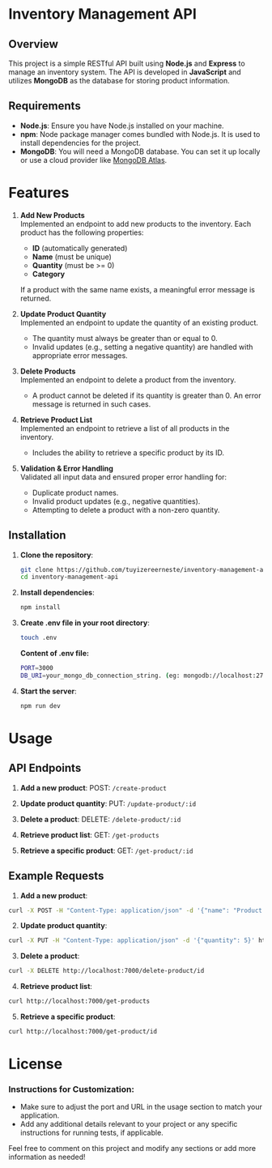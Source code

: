 # Inventory Management API

## Overview
This project is a simple RESTful API built using **Node.js** and **Express** to manage an inventory system. The API is developed in **JavaScript** and utilizes **MongoDB** as the database for storing product information.

## Requirements
- **Node.js**: Ensure you have Node.js installed on your machine.
- **npm**: Node package manager comes bundled with Node.js. It is used to install dependencies for the project.
- **MongoDB**: You will need a MongoDB database. You can set it up locally or use a cloud provider like [MongoDB Atlas](https://www.mongodb.com/cloud/atlas).

# Features
1. **Add New Products**  
   Implemented an endpoint to add new products to the inventory. Each product has the following properties:
   - **ID** (automatically generated)
   - **Name** (must be unique)
   - **Quantity** (must be >= 0)
   - **Category**

   If a product with the same name exists, a meaningful error message is returned.

2. **Update Product Quantity**  
   Implemented an endpoint to update the quantity of an existing product. 
   - The quantity must always be greater than or equal to 0.
   - Invalid updates (e.g., setting a negative quantity) are handled with appropriate error messages.

3. **Delete Products**  
   Implemented an endpoint to delete a product from the inventory.
   - A product cannot be deleted if its quantity is greater than 0. An error message is returned in such cases.

4. **Retrieve Product List**  
   Implemented an endpoint to retrieve a list of all products in the inventory.
   - Includes the ability to retrieve a specific product by its ID.

5. **Validation & Error Handling**  
   Validated all input data and ensured proper error handling for:
   - Duplicate product names.
   - Invalid product updates (e.g., negative quantities).
   - Attempting to delete a product with a non-zero quantity.

## Installation

1. **Clone the repository**:
   ```bash
   git clone https://github.com/tuyizereerneste/inventory-management-api.git
   cd inventory-management-api

2. **Install dependencies**:
   ```bash
   npm install
   ```
3. **Create .env file in your root directory**:
   ```bash
   touch .env
   ```
   **Content of .env file:**
   ```bash
   PORT=3000
   DB_URI=your_mongo_db_connection_string. (eg: mongodb://localhost:27017/inventory)
   ```

4. **Start the server**:
   ```bash
   npm run dev
   ```

# Usage
## API Endpoints

 1. **Add a new product**:
   POST: `/create-product`

 2. **Update product quantity**:
   PUT: `/update-product/:id`

 3. **Delete a product**:
   DELETE: `/delete-product/:id`

 4. **Retrieve product list**:
   GET: `/get-products`

 5. **Retrieve a specific product**:
   GET: `/get-product/:id`

   ## Example Requests

 1. **Add a new product**:
   ```bash
   curl -X POST -H "Content-Type: application/json" -d '{"name": "Product 1", "quantity": 10, "category": "Category 1"}' http://localhost:7000/create-product
   ```

 2. **Update product quantity**:
   ```bash
   curl -X PUT -H "Content-Type: application/json" -d '{"quantity": 5}' http://localhost:7000/update-product/id
   ```

 3. **Delete a product**:
   ```bash
   curl -X DELETE http://localhost:7000/delete-product/id
   ```

 4. **Retrieve product list**:
   ```bash
   curl http://localhost:7000/get-products
   ```

 5. **Retrieve a specific product**:
   ```bash
   curl http://localhost:7000/get-product/id
   ```

# License


### Instructions for Customization:
- Make sure to adjust the port and URL in the usage section to match your application.
- Add any additional details relevant to your project or any specific instructions for running tests, if applicable.

Feel free to comment on this project and modify any sections or add more information as needed!
